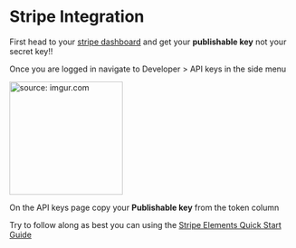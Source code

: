 # Stripe Integration

First head to your [stripe dashboard](https://dashboard.stripe.com/login) and get your **publishable key** not your secret key!!

Once you are logged in navigate to Developer > API keys in the side menu

<img src="https://i.imgur.com/WA22Y2O.png" title="source: imgur.com" width="200" />

On the API keys page copy your **Publishable key** from the token column

Try to follow along as best you can using the [Stripe Elements Quick Start Guide](https://stripe.com/docs/stripe-js/elements/quickstart)


